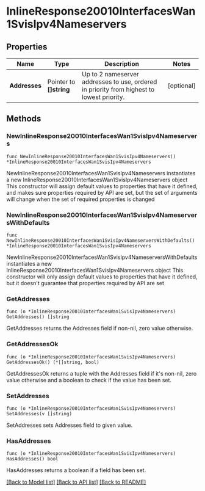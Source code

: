 # InlineResponse20010InterfacesWan1SvisIpv4Nameservers

## Properties

Name | Type | Description | Notes
------------ | ------------- | ------------- | -------------
**Addresses** | Pointer to **[]string** | Up to 2 nameserver addresses to use, ordered in priority from highest to lowest priority. | [optional] 

## Methods

### NewInlineResponse20010InterfacesWan1SvisIpv4Nameservers

`func NewInlineResponse20010InterfacesWan1SvisIpv4Nameservers() *InlineResponse20010InterfacesWan1SvisIpv4Nameservers`

NewInlineResponse20010InterfacesWan1SvisIpv4Nameservers instantiates a new InlineResponse20010InterfacesWan1SvisIpv4Nameservers object
This constructor will assign default values to properties that have it defined,
and makes sure properties required by API are set, but the set of arguments
will change when the set of required properties is changed

### NewInlineResponse20010InterfacesWan1SvisIpv4NameserversWithDefaults

`func NewInlineResponse20010InterfacesWan1SvisIpv4NameserversWithDefaults() *InlineResponse20010InterfacesWan1SvisIpv4Nameservers`

NewInlineResponse20010InterfacesWan1SvisIpv4NameserversWithDefaults instantiates a new InlineResponse20010InterfacesWan1SvisIpv4Nameservers object
This constructor will only assign default values to properties that have it defined,
but it doesn't guarantee that properties required by API are set

### GetAddresses

`func (o *InlineResponse20010InterfacesWan1SvisIpv4Nameservers) GetAddresses() []string`

GetAddresses returns the Addresses field if non-nil, zero value otherwise.

### GetAddressesOk

`func (o *InlineResponse20010InterfacesWan1SvisIpv4Nameservers) GetAddressesOk() (*[]string, bool)`

GetAddressesOk returns a tuple with the Addresses field if it's non-nil, zero value otherwise
and a boolean to check if the value has been set.

### SetAddresses

`func (o *InlineResponse20010InterfacesWan1SvisIpv4Nameservers) SetAddresses(v []string)`

SetAddresses sets Addresses field to given value.

### HasAddresses

`func (o *InlineResponse20010InterfacesWan1SvisIpv4Nameservers) HasAddresses() bool`

HasAddresses returns a boolean if a field has been set.


[[Back to Model list]](../README.md#documentation-for-models) [[Back to API list]](../README.md#documentation-for-api-endpoints) [[Back to README]](../README.md)


